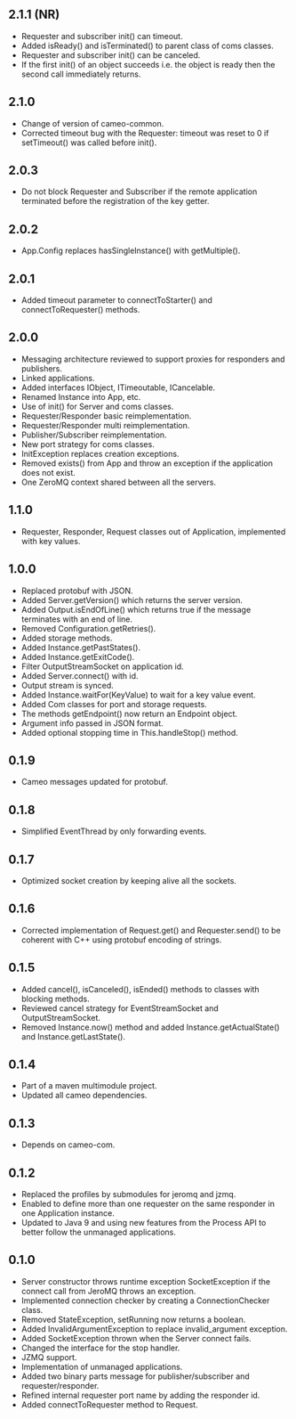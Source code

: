 2.1.1 (NR)
-----

* Requester and subscriber init() can timeout.
* Added isReady() and isTerminated() to parent class of coms classes.
* Requester and subscriber init() can be canceled.
* If the first init() of an object succeeds i.e. the object is ready then the second call immediately returns.

2.1.0
-----

* Change of version of cameo-common.
* Corrected timeout bug with the Requester: timeout was reset to 0 if setTimeout() was called before init().

2.0.3
-----

* Do not block Requester and Subscriber if the remote application terminated before the registration of the key getter.

2.0.2
-----

* App.Config replaces hasSingleInstance() with getMultiple().

2.0.1
-----

* Added timeout parameter to connectToStarter() and connectToRequester() methods.

2.0.0
-----

* Messaging architecture reviewed to support proxies for responders and publishers.
* Linked applications.
* Added interfaces IObject, ITimeoutable, ICancelable.
* Renamed Instance into App, etc.
* Use of init() for Server and coms classes.
* Requester/Responder basic reimplementation.
* Requester/Responder multi reimplementation.
* Publisher/Subscriber reimplementation.
* New port strategy for coms classes.
* InitException replaces creation exceptions.
* Removed exists() from App and throw an exception if the application does not exist.
* One ZeroMQ context shared between all the servers.

1.1.0
-----

* Requester, Responder, Request classes out of Application, implemented with key values.

1.0.0
-----

* Replaced protobuf with JSON.
* Added Server.getVersion() which returns the server version.
* Added Output.isEndOfLine() which returns true if the message terminates with an end of line.
* Removed Configuration.getRetries().
* Added storage methods.
* Added Instance.getPastStates().
* Added Instance.getExitCode().
* Filter OutputStreamSocket on application id.
* Added Server.connect() with id.
* Output stream is synced.
* Added Instance.waitFor(KeyValue) to wait for a key value event.
* Added Com classes for port and storage requests.
* The methods getEndpoint() now return an Endpoint object.
* Argument info passed in JSON format.
* Added optional stopping time in This.handleStop() method.

0.1.9
-----

* Cameo messages updated for protobuf.

0.1.8
-----

* Simplified EventThread by only forwarding events. 


0.1.7
-----

* Optimized socket creation by keeping alive all the sockets. 

0.1.6
-----

* Corrected implementation of Request.get() and Requester.send() to be coherent with C++ using protobuf encoding of strings.

0.1.5
-----

* Added cancel(), isCanceled(), isEnded() methods to classes with blocking methods.
* Reviewed cancel strategy for EventStreamSocket and OutputStreamSocket.
* Removed Instance.now() method and added Instance.getActualState() and Instance.getLastState(). 

0.1.4
-----

* Part of a maven multimodule project.
* Updated all cameo dependencies.

0.1.3
-----

* Depends on cameo-com.

0.1.2
-----

* Replaced the profiles by submodules for jeromq and jzmq.
* Enabled to define more than one requester on the same responder in one Application instance.
* Updated to Java 9 and using new features from the Process API to better follow the unmanaged applications.

0.1.0
-----

* Server constructor throws runtime exception SocketException if the connect call from JeroMQ throws an exception.
* Implemented connection checker by creating a ConnectionChecker class.
* Removed StateException, setRunning now returns a boolean.
* Added InvalidArgumentException to replace invalid_argument exception.
* Added SocketException thrown when the Server connect fails.
* Changed the interface for the stop handler.
* JZMQ support.
* Implementation of unmanaged applications.
* Added two binary parts message for publisher/subscriber and requester/responder.
* Refined internal requester port name by adding the responder id.
* Added connectToRequester method to Request.